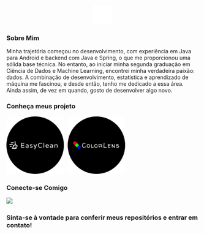 <div align="center">
  <img src="logo.png" alt="alt text" width="50"/>
</div>

### Sobre Mim
Minha trajetória começou no desenvolvimento, com experiência em Java para Android e backend com Java e Spring, o que me proporcionou uma sólida base técnica. No entanto, ao iniciar minha segunda graduação em Ciência de Dados e Machine Learning, encontrei minha verdadeira paixão: dados. A combinação de desenvolvimento, estatística e aprendizado de máquina me fascinou, e desde então, tenho me dedicado a essa área. Ainda assim, de vez em quando, gosto de desenvolver algo novo.

### Conheça meus projeto

<div style="display: flex; gap: 10px;">
  <a href="https://github.com/ggmsbsb/EasyClean">
    <img src="easyclean.png" alt="alt text" width="150"/>
  </a>
  <a href="https://github.com/ggmsbsb/ColorLens">
    <img src="colorlens.png" alt="alt text" width="150"/>
  </a>
</div>

### Conecte-se Comigo
<div align="left">
  <a href="https://www.linkedin.com/in/guibesb">
    <img src="https://img.shields.io/badge/LinkedIn-0077B5?style=for-the-badge&logo=linkedin&logoColor=white" />
  </a>
</div>

### Sinta-se à vontade para conferir meus repositórios e entrar em contato!